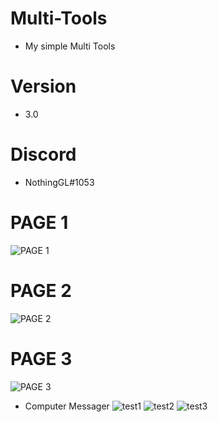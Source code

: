 # Multi-Tools
+ My simple Multi Tools
# Version
+ 3.0
# Discord
+ NothingGL#1053
# PAGE 1
![PAGE 1](https://cdn.discordapp.com/attachments/739664118692184065/742374596551901284/unknown.png)
# PAGE 2
![PAGE 2](https://cdn.discordapp.com/attachments/739664118692184065/742374685572071454/unknown.png)
# PAGE 3
![PAGE 3](https://cdn.discordapp.com/attachments/739664118692184065/742374866103042159/unknown.png)
+ Computer Messager
![test1](https://cdn.discordapp.com/attachments/739664118692184065/742376046695022662/unknown.png)
![test2](https://cdn.discordapp.com/attachments/739664118692184065/742376248180867142/unknown.png)
![test3](https://cdn.discordapp.com/attachments/739664118692184065/742376508752134174/unknown.png)
